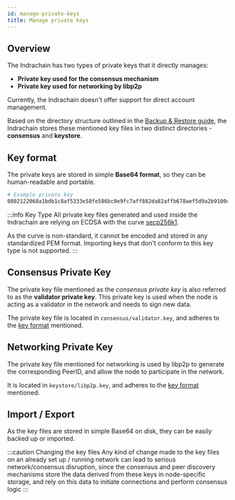 ```yaml
---
id: manage-private-keys
title: Manage private keys
---
```


## Overview

The Indrachain has two types of private keys that it directly manages:

* **Private key used for the consensus mechanism**
* **Private key used for networking by libp2p**

Currently, the Indrachain doesn't offer support for direct account management.

Based on the directory structure outlined in the [Backup & Restore guide](/docs/working-with-node/backup-restore),
the Indrachain stores these mentioned key files in two distinct directories - **consensus** and **keystore**.

## Key format

The private keys are stored in simple **Base64 format**, so they can be human-readable and portable.

```bash
# Example private key
0802122068a1bdb1c8af5333e58fe586bc0e9fc7aff882da82affb678aef5d9a2b9100c0
```

:::info Key Type
All private key files generated and used inside the Indrachain are relying on ECDSA with the curve [secp256k1](https://en.bitcoin.it/wiki/Secp256k1).

As the curve is non-standard, it cannot be encoded and stored in any standardized PEM format.
Importing keys that don't conform to this key type is not supported.
:::
## Consensus Private Key

The private key file mentioned as the *consensus private key* is also referred to as the **validator private key**.
This private key is used when the node is acting as a validator in the network and needs to sign new data.

The private key file is located in `consensus/validator.key`, and adheres to the [key format](/docs/configuration/manage-private-keys#key-format) mentioned.

## Networking Private Key

The private key file mentioned for networking is used by libp2p to generate the corresponding PeerID, and allow the node to participate in the network.

It is located in `keystore/libp2p.key`, and adheres to the [key format](/docs/configuration/manage-private-keys#key-format) mentioned.

## Import / Export

As the key files are stored in simple Base64 on disk, they can be easily backed up or imported.

:::caution Changing the key files
Any kind of change made to the key files on an already set up / running network can lead to serious network/consensus disruption, 
since the consensus and peer discovery mechanisms store the data derived from these keys in node-specific storage, and rely on this data to
initiate connections and perform consensus logic
:::